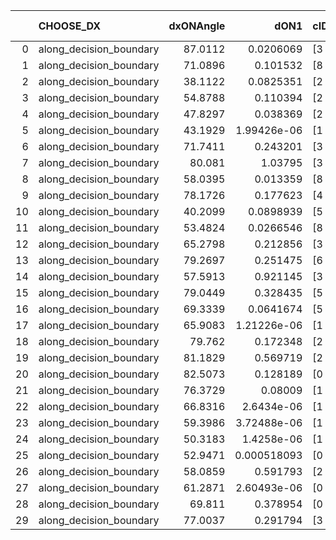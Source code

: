 |    | CHOOSE_DX               |   dxONAngle |        dON1 | cIDON1   |   dON_patch_1 |   nTON |         dON |   dxOFFAngle |       dOFF1 | cIDOFF1   |   dOFF_patch_1 |   nTOFF |        dOFF | SUCCESS   |   nExp |   dual_point_id |   subpoint_time_seconds |   total_execution_time |      logp |        dOFF/dON | Vote dOFF>dON   |
|---:|:------------------------|------------:|------------:|:---------|--------------:|-------:|------------:|-------------:|------------:|:----------|---------------:|--------:|------------:|:----------|-------:|----------------:|------------------------:|-----------------------:|----------:|----------------:|:----------------|
|  0 | along_decision_boundary |     87.0112 | 0.0206069   | [3 5]    |   0.0206069   |      1 | 0.0206069   |      77.9702 | 0.0209084   | [3 5]     |    0.0209084   |       1 | 0.0209084   | True      |      1 |               2 |                1.30686  |                1.80756 |  0        |     1.01463     | True            |
|  1 | along_decision_boundary |     71.0896 | 0.101532    | [8 9]    |   0.101532    |      1 | 0.101532    |      76.1492 | 0.565816    | [8 9]     |    0.565816    |       1 | 0.565816    | True      |      2 |              47 |                7.14567  |              122.454   | -0.5      |     5.57279     | True            |
|  2 | along_decision_boundary |     38.1122 | 0.0825351   | [2 8]    |   0.0825351   |      1 | 0.0825351   |      45.1841 | 0.0562589   | [2 8]     |    0.0562589   |       1 | 0.0562589   | False     |      3 |              55 |                2.02307  |              151.297   | -1        |     0.681636    | False           |
|  3 | along_decision_boundary |     54.8788 | 0.110394    | [2 3]    |   0.110394    |      1 | 0.110394    |      63.299  | 0.426042    | [2 3]     |    0.426042    |       1 | 0.426042    | True      |      4 |              77 |                6.41294  |              210.782   | -0.166667 |     3.85929     | True            |
|  4 | along_decision_boundary |     47.8297 | 0.038369    | [2 6]    |   0.038369    |      1 | 0.038369    |      62.3495 | 0.113513    | [2 6]     |    0.113513    |       1 | 0.113513    | True      |      5 |              91 |                1.99387  |              242.056   | -0.5      |     2.95846     | True            |
|  5 | along_decision_boundary |     43.1929 | 1.99426e-06 | [1 4]    |   1.99426e-06 |      1 | 1.99426e-06 |      64.1569 | 8.64498e-05 | [0 4]     |    8.64498e-05 |       1 | 8.64498e-05 | True      |      6 |             102 |                1.02823  |              259.67    | -0.9      |    43.3493      | True            |
|  6 | along_decision_boundary |     71.7411 | 0.243201    | [3 4]    |   0.243201    |      1 | 0.243201    |      50.4776 | 0.299716    | [3 4]     |    0.299716    |       1 | 0.299716    | True      |      7 |             116 |                4.87697  |              297.353   | -1.33333  |     1.23238     | True            |
|  7 | along_decision_boundary |     80.081  | 1.03795     | [3 7]    |   1.03795     |      1 | 1.03795     |      42.463  | 0.153734    | [3 7]     |    0.153734    |       1 | 0.153734    | False     |      8 |             118 |               10.8614   |              310.819   | -1.78571  |     0.148113    | False           |
|  8 | along_decision_boundary |     58.0395 | 0.013359    | [8 9]    |   0.013359    |      1 | 0.013359    |      79.4052 | 0.596687    | [8 9]     |    0.596687    |       1 | 0.596687    | True      |      9 |             120 |                4.52992  |              315.387   | -1        |    44.6656      | True            |
|  9 | along_decision_boundary |     78.1726 | 0.177623    | [4 6]    |   0.177623    |      1 | 0.177623    |      73.4877 | 0.533972    | [4 6]     |    0.533972    |       1 | 0.533972    | True      |     10 |             148 |               10.4643   |              405.12    | -1.38889  |     3.00621     | True            |
| 10 | along_decision_boundary |     40.2099 | 0.0898939   | [5 7]    |   0.0898939   |      1 | 0.0898939   |      54.7708 | 0.279324    | [5 7]     |    0.279324    |       1 | 0.279324    | True      |     11 |             157 |                5.291    |              445.747   | -1.8      |     3.10726     | True            |
| 11 | along_decision_boundary |     53.4824 | 0.0266546   | [8 9]    |   0.0266546   |      1 | 0.0266546   |      61.798  | 0.0463348   | [8 9]     |    0.0463348   |       1 | 0.0463348   | True      |     12 |             177 |                1.29214  |              502.312   | -2.22727  |     1.73834     | True            |
| 12 | along_decision_boundary |     65.2798 | 0.212856    | [3 6]    |   0.212856    |      1 | 0.212856    |      77.6993 | 0.870341    | [3 6]     |    0.870341    |       1 | 0.870341    | True      |     13 |             205 |                7.13364  |              558.206   | -2.66667  |     4.08886     | True            |
| 13 | along_decision_boundary |     79.2697 | 0.251475    | [6 9]    |   0.251475    |      1 | 0.251475    |      83.5025 | 0.303034    | [6 9]     |    0.303034    |       1 | 0.303034    | True      |     14 |             207 |                2.99789  |              563.262   | -3.11538  |     1.20503     | True            |
| 14 | along_decision_boundary |     57.5913 | 0.921145    | [3 7]    |   0.921145    |      1 | 0.921145    |      55.5957 | 0.83222     | [3 7]     |    0.83222     |       1 | 0.83222     | False     |     15 |             208 |                6.49077  |              569.758   | -3.57143  |     0.903462    | False           |
| 15 | along_decision_boundary |     79.0449 | 0.328435    | [5 8]    |   0.328435    |      1 | 0.328435    |      57.4816 | 0.202789    | [5 8]     |    0.202789    |       1 | 0.202789    | False     |     16 |             215 |                3.57965  |              586.461   | -2.7      |     0.617441    | False           |
| 16 | along_decision_boundary |     69.3339 | 0.0641674   | [5 9]    |   0.0641674   |      1 | 0.0641674   |      81.6486 | 0.533695    | [5 9]     |    0.533695    |       1 | 0.533695    | True      |     17 |             221 |                6.13072  |              604.37    | -2        |     8.31723     | True            |
| 17 | along_decision_boundary |     65.9083 | 1.21226e-06 | [1 2]    |   1.21226e-06 |      1 | 1.21226e-06 |      64.6303 | 2.63328e-05 | [0 2]     |    2.63328e-05 |       1 | 2.63328e-05 | True      |     18 |             227 |                0.782768 |              621.078   | -2.38235  |    21.722       | True            |
| 18 | along_decision_boundary |     79.762  | 0.172348    | [2 7]    |   0.172348    |      1 | 0.172348    |      62.2396 | 0.00143864  | [2 7]     |    0.00143864  |       1 | 0.00143864  | False     |     19 |             245 |                3.72665  |              662.678   | -2.77778  |     0.00834728  | False           |
| 19 | along_decision_boundary |     81.1829 | 0.569719    | [2 7]    |   0.569719    |      1 | 0.569719    |      63.1991 | 0.511357    | [2 7]     |    0.511357    |       1 | 0.511357    | False     |     20 |             300 |                8.04154  |              775.454   | -2.13158  |     0.897559    | False           |
| 20 | along_decision_boundary |     82.5073 | 0.128189    | [0 9]    |   0.128189    |      1 | 0.128189    |      58.8338 | 1.37244e-05 | [0 9]     |    1.37244e-05 |       1 | 1.37244e-05 | False     |     21 |             313 |                1.31714  |              802.114   | -1.6      |     0.000107064 | False           |
| 21 | along_decision_boundary |     76.3729 | 0.08009     | [1 2]    |   0.08009     |      1 | 0.08009     |      73.0203 | 4.52108e-05 | [1 2]     |    4.52108e-05 |       1 | 4.52108e-05 | False     |     22 |             323 |                1.3495   |              824.368   | -1.16667  |     0.0005645   | False           |
| 22 | along_decision_boundary |     66.8316 | 2.6434e-06  | [1 8]    |   2.6434e-06  |      1 | 2.6434e-06  |      62.8009 | 0.0560076   | [0 8]     |    0.0560076   |       1 | 0.0560076   | True      |     23 |             337 |                1.75159  |              869.05    | -0.818182 | 21187.7         | True            |
| 23 | along_decision_boundary |     59.3986 | 3.72488e-06 | [1 8]    |   3.72488e-06 |      1 | 3.72488e-06 |      67.8506 | 0.00554362  | [0 8]     |    0.00554362  |       1 | 0.00554362  | True      |     24 |             368 |                0.980997 |              934.696   | -1.06522  |  1488.27        | True            |
| 24 | along_decision_boundary |     50.3183 | 1.4258e-06  | [1 3]    |   1.4258e-06  |      1 | 1.4258e-06  |      49.8725 | 0.000263342 | [0 3]     |    0.000263342 |       1 | 0.000263342 | True      |     25 |             374 |                0.829877 |              938.667   | -1.33333  |   184.698       | True            |
| 25 | along_decision_boundary |     52.9471 | 0.000518093 | [0 2]    |   0.000518093 |      1 | 0.000518093 |      71.7479 | 0.122143    | [1 2]     |    0.122143    |       1 | 0.122143    | True      |     26 |             438 |                1.5219   |             1135.81    | -1.62     |   235.755       | True            |
| 26 | along_decision_boundary |     58.0859 | 0.591793    | [2 7]    |   0.591793    |      1 | 0.591793    |      54.2228 | 0.315467    | [2 7]     |    0.315467    |       1 | 0.315467    | False     |     27 |             446 |                4.69483  |             1169.07    | -1.92308  |     0.53307     | False           |
| 27 | along_decision_boundary |     61.2871 | 2.60493e-06 | [0 9]    |   2.60493e-06 |      1 | 2.60493e-06 |      84.1373 | 0.00926921  | [1 9]     |    0.00926921  |       1 | 0.00926921  | True      |     28 |             493 |                0.790081 |             1265.28    | -1.5      |  3558.34        | True            |
| 28 | along_decision_boundary |     69.811  | 0.378954    | [0 7]    |   0.378954    |      1 | 0.378954    |      68.2307 | 0.12534     | [1 7]     |    0.12534     |       1 | 0.12534     | False     |     29 |             549 |                2.08471  |             1350.45    | -1.78571  |     0.330754    | False           |
| 29 | along_decision_boundary |     77.0037 | 0.291794    | [3 5]    |   0.291794    |      1 | 0.291794    |      79.7575 | 0.339302    | [3 5]     |    0.339302    |       1 | 0.339302    | True      |     30 |             555 |                3.889    |             1364.54    | -1.39655  |     1.16282     | True            |